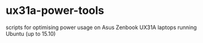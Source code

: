 # ux31a-power-tools
scripts for optimising power usage on Asus Zenbook UX31A laptops running Ubuntu (up to 15.10)

